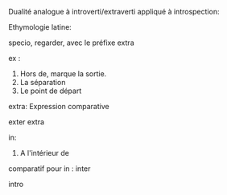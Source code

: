 Dualité analogue à introverti/extraverti appliqué à introspection:

Ethymologie latine:

specio, regarder, avec le préfixe extra

ex : 

1. Hors de, marque la sortie.
2. La séparation
3. Le point de départ

extra: Expression comparative



exter extra

in: 
1. A l'intérieur de 

comparatif pour in : inter

intro
